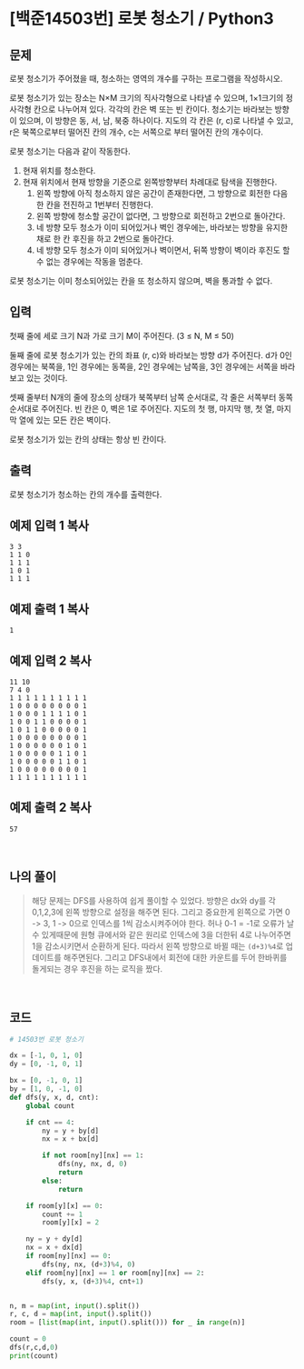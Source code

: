 # [백준14503번] 로봇 청소기 / Python3

## 문제

로봇 청소기가 주어졌을 때, 청소하는 영역의 개수를 구하는 프로그램을 작성하시오.

로봇 청소기가 있는 장소는 N×M 크기의 직사각형으로 나타낼 수 있으며, 1×1크기의 정사각형 칸으로 나누어져 있다. 각각의 칸은 벽 또는 빈 칸이다. 청소기는 바라보는 방향이 있으며, 이 방향은 동, 서, 남, 북중 하나이다. 지도의 각 칸은 (r, c)로 나타낼 수 있고, r은 북쪽으로부터 떨어진 칸의 개수, c는 서쪽으로 부터 떨어진 칸의 개수이다.

로봇 청소기는 다음과 같이 작동한다.

1. 현재 위치를 청소한다.
2. 현재 위치에서 현재 방향을 기준으로 왼쪽방향부터 차례대로 탐색을 진행한다.
   1. 왼쪽 방향에 아직 청소하지 않은 공간이 존재한다면, 그 방향으로 회전한 다음 한 칸을 전진하고 1번부터 진행한다.
   2. 왼쪽 방향에 청소할 공간이 없다면, 그 방향으로 회전하고 2번으로 돌아간다.
   3. 네 방향 모두 청소가 이미 되어있거나 벽인 경우에는, 바라보는 방향을 유지한 채로 한 칸 후진을 하고 2번으로 돌아간다.
   4. 네 방향 모두 청소가 이미 되어있거나 벽이면서, 뒤쪽 방향이 벽이라 후진도 할 수 없는 경우에는 작동을 멈춘다.

로봇 청소기는 이미 청소되어있는 칸을 또 청소하지 않으며, 벽을 통과할 수 없다.

## 입력

첫째 줄에 세로 크기 N과 가로 크기 M이 주어진다. (3 ≤ N, M ≤ 50)

둘째 줄에 로봇 청소기가 있는 칸의 좌표 (r, c)와 바라보는 방향 d가 주어진다. d가 0인 경우에는 북쪽을, 1인 경우에는 동쪽을, 2인 경우에는 남쪽을, 3인 경우에는 서쪽을 바라보고 있는 것이다.

셋째 줄부터 N개의 줄에 장소의 상태가 북쪽부터 남쪽 순서대로, 각 줄은 서쪽부터 동쪽 순서대로 주어진다. 빈 칸은 0, 벽은 1로 주어진다. 지도의 첫 행, 마지막 행, 첫 열, 마지막 열에 있는 모든 칸은 벽이다.

로봇 청소기가 있는 칸의 상태는 항상 빈 칸이다.

## 출력

로봇 청소기가 청소하는 칸의 개수를 출력한다.

## 예제 입력 1 복사

```
3 3
1 1 0
1 1 1
1 0 1
1 1 1
```

## 예제 출력 1 복사

```
1
```

## 예제 입력 2 복사

```
11 10
7 4 0
1 1 1 1 1 1 1 1 1 1
1 0 0 0 0 0 0 0 0 1
1 0 0 0 1 1 1 1 0 1
1 0 0 1 1 0 0 0 0 1
1 0 1 1 0 0 0 0 0 1
1 0 0 0 0 0 0 0 0 1
1 0 0 0 0 0 0 1 0 1
1 0 0 0 0 0 1 1 0 1
1 0 0 0 0 0 1 1 0 1
1 0 0 0 0 0 0 0 0 1
1 1 1 1 1 1 1 1 1 1
```

## 예제 출력 2 복사

```
57
```

<br>

## 나의 풀이

> 해당 문제는 DFS를 사용하여 쉽게 풀이할 수 있었다. 방향은 dx와 dy를 각 0,1,2,3에 왼쪽 방향으로 설정을 해주면 된다. 그리고 중요한게 왼쪽으로 가면 0 -> 3, 1 -> 0으로 인덱스를 1씩 감소시켜주어야 한다. 허나 0-1 = -1로 오류가 날 수 있게때문에 원형 큐에서와 같은 원리로 인덱스에 3을 더한뒤 4로 나누어주면 1을 감소시키면서 순환하게 된다. 따라서 왼쪽 방향으로 바뀔 때는 `(d+3)%4`로 업데이트를 해주면된다. 그리고 DFS내에서 회전에 대한 카운트를 두어 한바퀴를 돌게되는 경우 후진을 하는 로직을 짰다.

<br>

## 코드

```python
# 14503번 로봇 청소기

dx = [-1, 0, 1, 0]
dy = [0, -1, 0, 1]

bx = [0, -1, 0, 1]
by = [1, 0, -1, 0] 
def dfs(y, x, d, cnt):
    global count 

    if cnt == 4:
        ny = y + by[d]
        nx = x + bx[d]

        if not room[ny][nx] == 1:
            dfs(ny, nx, d, 0)
            return
        else:
            return

    if room[y][x] == 0:
        count += 1
        room[y][x] = 2

    ny = y + dy[d]
    nx = x + dx[d]
    if room[ny][nx] == 0:
        dfs(ny, nx, (d+3)%4, 0)
    elif room[ny][nx] == 1 or room[ny][nx] == 2:
        dfs(y, x, (d+3)%4, cnt+1)


n, m = map(int, input().split())
r, c, d = map(int, input().split())
room = [list(map(int, input().split())) for _ in range(n)]

count = 0
dfs(r,c,d,0)
print(count)

```

